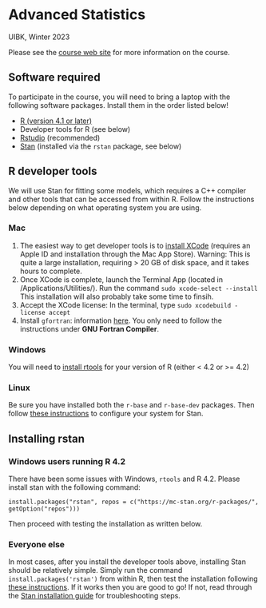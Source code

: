 # Advanced Statistics
UIBK, Winter 2023

Please see the [course web site](https://mtalluto.github.io/vu_advanced_statistics) for more information on the course.

## Software required
To participate in the course, you will need to bring a laptop with the following software packages. Install them in the order listed below!

* [R (version 4.1 or later)](https://cran.r-project.org)
* Developer tools for R (see below)
* [Rstudio](https://posit.co/downloads/) (recommended)
* [Stan](https://mc-stan.org) (installed via the `rstan` package, see below)

## R developer tools

We will use Stan for fitting some models, which requires a C++ compiler and other tools that can be accessed from within R. Follow the instructions below depending on what operating system you are using.

### Mac

1. The easiest way to get developer tools is to [install XCode](https://apps.apple.com/us/app/xcode/id497799835?mt=12) (requires an Apple ID and installation through the Mac App Store). Warning: This is quite a large installation, requiring > 20 GB of disk space, and it takes hours to complete.
2. Once XCode is complete, launch the Terminal App (located in /Applications/Utilities/). Run the command `sudo xcode-select --install` <br/>This installation will also probably take some time to finsih.
3. Accept the XCode license: In the terminal, type `sudo xcodebuild -license accept`
4. Install `gfortran`: information [here](https://mac.r-project.org/tools/). You only need to follow the instructions under **GNU Fortran Compiler**.


### Windows

You will need to [install rtools](https://cran.r-project.org/bin/windows/Rtools/) for your version of R (either < 4.2 or >= 4.2)

### Linux

Be sure you have installed both the `r-base` and `r-base-dev` packages. Then follow [these instructions](https://github.com/stan-dev/rstan/wiki/Configuring-C-Toolchain-for-Linux) to configure your system for Stan.

## Installing rstan

### Windows users running R 4.2
There have been some issues with Windows, `rtools` and R 4.2. Please install stan with the following command:

`install.packages("rstan", repos = c("https://mc-stan.org/r-packages/", getOption("repos")))`

Then proceed with testing the installation as written below.

### Everyone else
In most cases, after you install the developer tools above, installing Stan should be relatively simple. Simply run the command `install.packages('rstan')` from within R, then test the installation following [these instructions](https://github.com/stan-dev/rstan/wiki/RStan-Getting-Started#verifying-installation). If it works then you are good to go! If not, read through the [Stan installation guide](https://github.com/stan-dev/rstan/wiki/RStan-Getting-Started) for troubleshooting steps.


